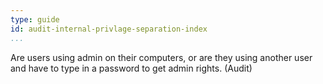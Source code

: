 ```yaml
---
type: guide
id: audit-internal-privlage-separation-index
...
```


Are users using admin on their computers, or are they using another user and have to type in a password to get admin rights. (Audit)
